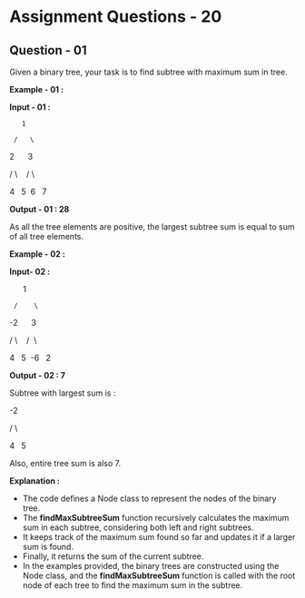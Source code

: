 # **Assignment Questions - 20**
## **Question - 01**

Given a binary tree, your task is to find subtree with maximum sum in tree.

**Example - 01 :**

**Input - 01 :**      

       1

     /   \

   2      3

  / \    / \

4   5  6   7

**Output - 01 : 28**

As all the tree elements are positive, the largest subtree sum is equal to sum of all tree elements.

**Example - 02 :**

**Input- 02 :**

       1

     /    \

  -2      3

  / \    /  \

4   5  -6   2

**Output - 02 : 7**

Subtree with largest sum is :

 -2

 / \

4   5

Also, entire tree sum is also 7.

**Explanation :**
- The code defines a Node class to represent the nodes of the binary tree. 
- The **findMaxSubtreeSum** function recursively calculates the maximum sum in each subtree, considering both left and right subtrees. 
- It keeps track of the maximum sum found so far and updates it if a larger sum is found. 
- Finally, it returns the sum of the current subtree.
- In the examples provided, the binary trees are constructed using the Node class, and the **findMaxSubtreeSum** function is called with the root node of each tree to find the maximum sum in the subtree. 